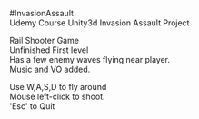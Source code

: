 #InvasionAssault  
Udemy Course Unity3d Invasion Assault Project
<!--- Add Screenshot of GamePlay ![ScreenShot](https://.png) --->

Rail Shooter Game  
Unfinished First level  
Has a few enemy waves flying near player.  
Music and VO added.

Use W,A,S,D to fly around  
Mouse left-click to shoot.  
'Esc' to Quit  
